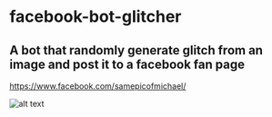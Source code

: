 # facebook-bot-glitcher

## A bot that randomly generate glitch from an image and post it to a facebook fan page

https://www.facebook.com/samepicofmichael/

![alt text](https://i.ibb.co/4VRT9Gr/Capture-d-e-cran-2021-02-20-a-10-47-26.png)
